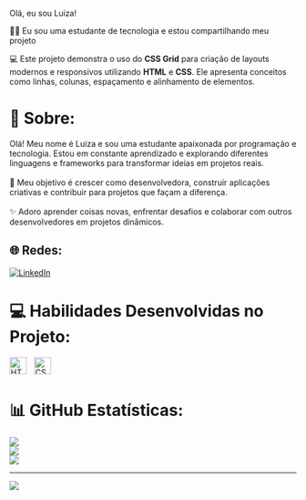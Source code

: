 Olá, eu sou Luiza!

👩‍🎓 Eu sou uma estudante de tecnologia e estou compartilhando meu projeto

💻 Este projeto demonstra o uso do **CSS Grid** para criação de layouts modernos e responsivos utilizando **HTML** e **CSS**. Ele apresenta conceitos como linhas, colunas, espaçamento e alinhamento de elementos.

# 💫 Sobre:
Olá! Meu nome é Luiza e sou uma estudante apaixonada por programação e tecnologia. Estou em constante aprendizado e explorando diferentes linguagens e frameworks para transformar ideias em projetos reais.<br><br>🚀 Meu objetivo é crescer como desenvolvedora, construir aplicações criativas e contribuir para projetos que façam a diferença.<br><br>✨ Adoro aprender coisas novas, enfrentar desafios e colaborar com outros desenvolvedores em projetos dinâmicos.


## 🌐 Redes:
[![LinkedIn](https://img.shields.io/badge/LinkedIn-%230077B5.svg?logo=linkedin&logoColor=white)](https://linkedin.com/in/luiza-benevides) 

# 💻 Habilidades Desenvolvidas no Projeto:
<img 
    align="left" 
    alt="HTML"
    title="HTML" 
    width="30px" 
    style="padding-right: 10px;" 
    src="https://cdn.jsdelivr.net/gh/devicons/devicon@latest/icons/html5/html5-original.svg" 
/>
<img 
    align="left" 
    alt="CSS" 
    title="CSS"
    width="30px" 
    style="padding-right: 10px;" 
    src="https://cdn.jsdelivr.net/gh/devicons/devicon@latest/icons/css3/css3-original.svg" 
/>
<br/>
<br/>
# 📊 GitHub Estatísticas:
![](https://github-readme-stats.vercel.app/api?username=luiiiq&theme=dark&hide_border=false&include_all_commits=false&count_private=false)<br/>
![](https://nirzak-streak-stats.vercel.app/?user=luiiiq&theme=dark&hide_border=false)<br/>
![](https://github-readme-stats.vercel.app/api/top-langs/?username=luiiiq&theme=dark&hide_border=false&include_all_commits=false&count_private=false&layout=compact)

---
[![](https://visitcount.itsvg.in/api?id=luiiiq&icon=0&color=0)](https://visitcount.itsvg.in)

<!-- Proudly created with GPRM ( https://gprm.itsvg.in ) -->
